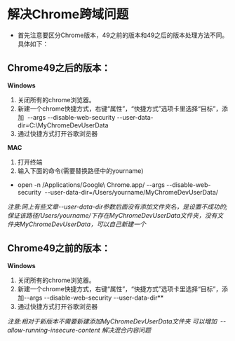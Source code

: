 #  解决Chrome跨域问题
*  首先注意要区分Chrome版本，49之前的版本和49之后的版本处理方法不同。具体如下：
## Chrome49之后的版本：
**Windows**
1. 关闭所有的chrome浏览器。
2. 新建一个chrome快捷方式，右键“属性”，“快捷方式”选项卡里选择“目标”，添加  --args --disable-web-security --user-data-dir=C:\MyChromeDevUserData
3. 通过快捷方式打开谷歌浏览器

**MAC**
1. 打开终端
2. 输入下面的命令(需要替换路径中的yourname)
* open -n /Applications/Google\ Chrome.app/ --args --disable-web-security  --user-data-dir=/Users/yourname/MyChromeDevUserData/

*注意:网上有些文章--user-data-dir参数后面没有添加文件夹名，是设置不成功的;保证该路径/Users/yourname/下存在MyChromeDevUserData文件夹，没有文件夹MyChromeDevUserData，可以自己新建一个*

## Chrome49之前的版本：
**Windows**
1. 关闭所有的chrome浏览器。
2. 新建一个chrome快捷方式，右键“属性”，“快捷方式”选项卡里选择“目标”，添加--args --disable-web-security --user-data-dir**
3. 通过快捷方式打开谷歌浏览器

*注意:相对于新版本不需要新建添加MyChromeDevUserData文件夹 可以增加  --allow-running-insecure-content 解决混合内容问题*